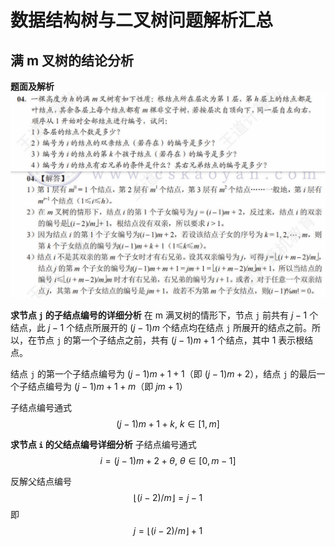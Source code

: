 # 数据结构树与二叉树问题解析汇总

## 满 m 叉树的结论分析

**题面及解析**
![p135-t4](./images/p135-t4.png)

**求节点 `j` 的子结点编号的详细分析**
在 m 满叉树的情形下，节点 `j` 前共有 $j - 1$ 个结点，此 $j - 1$ 个结点所展开的 $(j - 1)m$ 个结点均在结点 `j` 所展开的结点之前。所以，在节点 `j` 的第一个子结点之前，共有 $(j - 1)m + 1$ 个结点，其中 $1$ 表示根结点。

结点 `j` 的第一个子结点编号为 $(j - 1)m + 1 + 1$（即 $(j - 1)m + 2$），结点 `j` 的最后一个子结点编号为 $(j - 1)m + 1 + m$（即 $jm + 1$）

子结点编号通式
$$ (j - 1)m + 1 + k, \  k \in [1, m] $$

**求节点 `i` 的父结点编号详细分析**
子结点编号通式
$$ i = (j - 1)m + 2 + \theta, \ \theta \in [0, m - 1] $$

反解父结点编号
$$ \lfloor (i - 2) / m \rfloor = j - 1 $$
即
$$ j = \lfloor (i - 2) / m \rfloor + 1 $$
